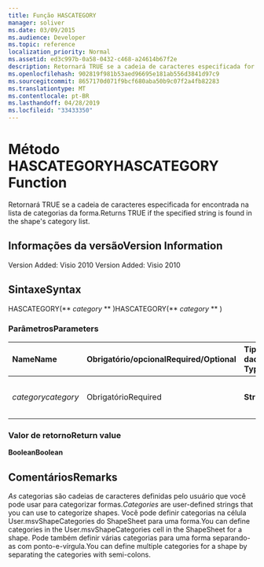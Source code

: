 ```yaml
---
title: Função HASCATEGORY
manager: soliver
ms.date: 03/09/2015
ms.audience: Developer
ms.topic: reference
localization_priority: Normal
ms.assetid: ed3c997b-0a58-0432-c468-a24614b67f2e
description: Retornará TRUE se a cadeia de caracteres especificada for encontrada na lista de categorias da forma.
ms.openlocfilehash: 902819f981b53aed96695e181ab556d3841d97c9
ms.sourcegitcommit: 8657170d071f9bcf680aba50b9c07f2a4fb82283
ms.translationtype: MT
ms.contentlocale: pt-BR
ms.lasthandoff: 04/28/2019
ms.locfileid: "33433350"
---
```

# <a name="hascategory-function"></a><span data-ttu-id="d637b-103">Método HASCATEGORY</span><span class="sxs-lookup"><span data-stu-id="d637b-103">HASCATEGORY Function</span></span>

<span data-ttu-id="d637b-104">Retornará TRUE se a cadeia de caracteres especificada for encontrada na lista de categorias da forma.</span><span class="sxs-lookup"><span data-stu-id="d637b-104">Returns TRUE if the specified string is found in the shape's category list.</span></span>
  
## <a name="version-information"></a><span data-ttu-id="d637b-105">Informações da versão</span><span class="sxs-lookup"><span data-stu-id="d637b-105">Version Information</span></span>

<span data-ttu-id="d637b-106">Version Added: Visio 2010
</span><span class="sxs-lookup"><span data-stu-id="d637b-106">Version Added: Visio 2010</span></span> 
  
## <a name="syntax"></a><span data-ttu-id="d637b-107">Sintaxe</span><span class="sxs-lookup"><span data-stu-id="d637b-107">Syntax</span></span>

<span data-ttu-id="d637b-108">HASCATEGORY(\*\* *category* \*\* )</span><span class="sxs-lookup"><span data-stu-id="d637b-108">HASCATEGORY(\*\* *category* \*\* )</span></span> 
  
### <a name="parameters"></a><span data-ttu-id="d637b-109">Parâmetros</span><span class="sxs-lookup"><span data-stu-id="d637b-109">Parameters</span></span>

|<span data-ttu-id="d637b-110">**Name**</span><span class="sxs-lookup"><span data-stu-id="d637b-110">**Name**</span></span>|<span data-ttu-id="d637b-111">**Obrigatório/opcional**</span><span class="sxs-lookup"><span data-stu-id="d637b-111">**Required/Optional**</span></span>|<span data-ttu-id="d637b-112">**Tipo de dados**</span><span class="sxs-lookup"><span data-stu-id="d637b-112">**Data Type**</span></span>|<span data-ttu-id="d637b-113">**Descrição**</span><span class="sxs-lookup"><span data-stu-id="d637b-113">**Description**</span></span>|
|:-----|:-----|:-----|:-----|
| <span data-ttu-id="d637b-114">_category_</span><span class="sxs-lookup"><span data-stu-id="d637b-114">_category_</span></span> <br/> |<span data-ttu-id="d637b-115">Obrigatório</span><span class="sxs-lookup"><span data-stu-id="d637b-115">Required</span></span>  <br/> |<span data-ttu-id="d637b-116">**String**</span><span class="sxs-lookup"><span data-stu-id="d637b-116">**String**</span></span> <br/> |<span data-ttu-id="d637b-117">A categoria a ser procurada.</span><span class="sxs-lookup"><span data-stu-id="d637b-117">The category to search for.</span></span>  <br/> |
   
### <a name="return-value"></a><span data-ttu-id="d637b-118">Valor de retorno</span><span class="sxs-lookup"><span data-stu-id="d637b-118">Return value</span></span>

 <span data-ttu-id="d637b-119">**Boolean**</span><span class="sxs-lookup"><span data-stu-id="d637b-119">**Boolean**</span></span>
  
## <a name="remarks"></a><span data-ttu-id="d637b-120">Comentários</span><span class="sxs-lookup"><span data-stu-id="d637b-120">Remarks</span></span>

 <span data-ttu-id="d637b-121">*As*  categorias são cadeias de caracteres definidas pelo usuário que você pode usar para categorizar formas.</span><span class="sxs-lookup"><span data-stu-id="d637b-121">*Categories*  are user-defined strings that you can use to categorize shapes.</span></span> <span data-ttu-id="d637b-122">Você pode definir categorias na célula User.msvShapeCategories do ShapeSheet para uma forma.</span><span class="sxs-lookup"><span data-stu-id="d637b-122">You can define categories in the User.msvShapeCategories cell in the ShapeSheet for a shape.</span></span> <span data-ttu-id="d637b-123">Pode também definir várias categorias para uma forma separando-as com ponto-e-vírgula.</span><span class="sxs-lookup"><span data-stu-id="d637b-123">You can define multiple categories for a shape by separating the categories with semi-colons.</span></span> 
  

